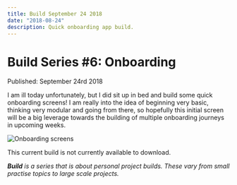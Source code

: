 ```yaml
---
title: Build September 24 2018
date: "2018-08-24"
description: Quick onboarding app build.
---
```


# Build Series #6: Onboarding

Published: September 24rd 2018

I am ill today unfortunately, but I did sit up in bed and build some quick onboarding screens! I am really into the idea of beginning very basic, thinking very modular and going from there, so hopefully this initial screen will be a big leverage towards the building of multiple onboarding journeys in upcoming weeks.

![Onboarding screens](https://res.cloudinary.com/gitgoodclub/image/upload/v1537761197/onboarding.gif "Onboarding screens")

This current build is not currently available to download.

_**Build** is a series that is about personal project builds. These vary from small practise topics to large scale projects._
